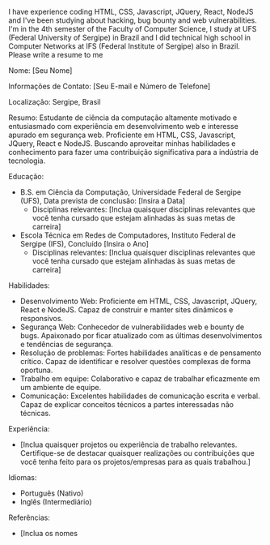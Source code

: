 I have experience coding HTML, CSS, Javascript, JQuery, React, NodeJS and I've been studying about hacking, bug bounty and web vulnerabilities. 
I'm in the 4th semester of the Faculty of Computer Science, I study at UFS (Federal University of Sergipe) in Brazil and 
I did technical high school in Computer Networks at IFS (Federal Institute of Sergipe) also in Brazil. Please write a resume to me

Nome: [Seu Nome]

Informações de Contato: [Seu E-mail e Número de Telefone]

Localização: Sergipe, Brasil

Resumo:
Estudante de ciência da computação altamente motivado e entusiasmado com experiência em desenvolvimento web e interesse apurado em segurança web. Proficiente em HTML, CSS, Javascript, JQuery, React e NodeJS. Buscando aproveitar minhas habilidades e conhecimento para fazer uma contribuição significativa para a indústria de tecnologia.

Educação:
- B.S. em Ciência da Computação, Universidade Federal de Sergipe (UFS), Data prevista de conclusão: [Insira a Data]
  - Disciplinas relevantes: [Inclua quaisquer disciplinas relevantes que você tenha cursado que estejam alinhadas às suas metas de carreira]
- Escola Técnica em Redes de Computadores, Instituto Federal de Sergipe (IFS), Concluído [Insira o Ano]
  - Disciplinas relevantes: [Inclua quaisquer disciplinas relevantes que você tenha cursado que estejam alinhadas às suas metas de carreira]

Habilidades:
- Desenvolvimento Web: Proficiente em HTML, CSS, Javascript, JQuery, React e NodeJS. Capaz de construir e manter sites dinâmicos e responsivos.
- Segurança Web: Conhecedor de vulnerabilidades web e bounty de bugs. Apaixonado por ficar atualizado com as últimas desenvolvimentos e tendências de segurança.
- Resolução de problemas: Fortes habilidades analíticas e de pensamento crítico. Capaz de identificar e resolver questões complexas de forma oportuna.
- Trabalho em equipe: Colaborativo e capaz de trabalhar eficazmente em um ambiente de equipe.
- Comunicação: Excelentes habilidades de comunicação escrita e verbal. Capaz de explicar conceitos técnicos a partes interessadas não técnicas.

Experiência:
- [Inclua quaisquer projetos ou experiência de trabalho relevantes. Certifique-se de destacar quaisquer realizações ou contribuições que você tenha feito para os projetos/empresas para as quais trabalhou.]

Idiomas:
- Português (Nativo)
- Inglês (Intermediário)

Referências:
- [Inclua os nomes

